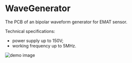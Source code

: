 # WaveGenerator
The PCB of an bipolar waveform generator for EMAT sensor.

Technical specifications:
- power supply up to 150V;
- working frequency up to 5MHz.

![demo image](https://github.com/VasiliyPodlesniy/PhotoForRepositories/blob/master/wavegen.PNG)
